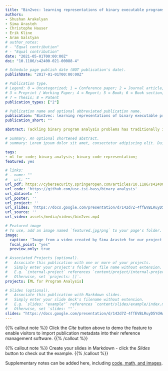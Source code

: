 ```yaml
---
title: "Bin2vec: learning representations of binary executable programs for security tasks"
authors:
- Shushan Arakelyan
- Sima Arasteh
- Christophe Hauser
- Erik Kline
- Aram Galstyan
# author_notes:
# - "Equal contribution"
# - "Equal contribution"
date: "2021-05-01T00:00:00Z"
doi: "10.1186/s42400-021-00088-4"

# Schedule page publish date (NOT publication's date).
publishDate: "2017-01-01T00:00:00Z"

# Publication type.
# Legend: 0 = Uncategorized; 1 = Conference paper; 2 = Journal article;
# 3 = Preprint / Working Paper; 4 = Report; 5 = Book; 6 = Book section;
# 7 = Thesis; 8 = Patent
publication_types: ["2"]

# Publication name and optional abbreviated publication name.
publication: "Bin2vec: learning representations of binary executable programs for security tasks"
publication_short: ""

abstract: Tackling binary program analysis problems has traditionally implied manually defining rules and heuristics, a tedious and time consuming task for human analysts. In order to improve automation and scalability, we propose an alternative direction based on distributed representations of binary programs with applicability to a number of downstream tasks. We introduce Bin2vec, a new approach leveraging Graph Convolutional Networks (GCN) along with computational program graphs in order to learn a high dimensional representation of binary executable programs. We demonstrate the versatility of this approach by using our representations to solve two semantically different binary analysis tasks – functional algorithm classification and vulnerability discovery. We compare the proposed approach to our own strong baseline as well as published results, and demonstrate improvement over state-of-the-art methods for both tasks. We evaluated Bin2vec on 49191 binaries for the functional algorithm classification task, and on 30 different CWE-IDs including at least 100 CVE entries each for the vulnerability discovery task. We set a new state-of-the-art result by reducing the classification error by 40\% compared to the source-code based inst2vec approach, while working on binary code. For almost every vulnerability class in our dataset, our prediction accuracy is over 80\% (and over 90\% in multiple classes).

# Summary. An optional shortened abstract.
# summary: Lorem ipsum dolor sit amet, consectetur adipiscing elit. Duis posuere tellus ac convallis placerat. Proin tincidunt magna sed ex sollicitudin condimentum.

tags:
- ml for code; binary analysis; binary code representation; 
featured: yes

# links:
# - name: ""
#   url: ""
url_pdf: https://cybersecurity.springeropen.com/articles/10.1186/s42400-021-00088-4
url_code: 'https://github.com/usc-isi-bass/binary_analysis'
url_dataset: ''
url_poster: ''
url_project: ''
url_slides: 'https://docs.google.com/presentation/d/142d7Z-4ffEVBLRuyD5YdHwhNjCHrrqAx/edit?usp=sharing&ouid=100437562451567329044&rtpof=true&sd=true'
url_source: ''
url_video: assets/media/videos/bin2vec.mp4

# Featured image
# To use, add an image named `featured.jpg/png` to your page's folder. 
image:
  caption: 'Image from a video created by Sima Arasteh for our project! '
  focal_point: "yes"
  preview_only: true

# Associated Projects (optional).
#   Associate this publication with one or more of your projects.
#   Simply enter your project's folder or file name without extension.
#   E.g. `internal-project` references `content/project/internal-project/index.md`.
#   Otherwise, set `projects: []`.
projects: [ML for Program Analysis]

# Slides (optional).
#   Associate this publication with Markdown slides.
#   Simply enter your slide deck's filename without extension.
#   E.g. `slides: "example"` references `content/slides/example/index.md`.
#   Otherwise, set `slides: ""`.
slides: "https://docs.google.com/presentation/d/142d7Z-4ffEVBLRuyD5YdHwhNjCHrrqAx/edit?usp=sharing&ouid=100437562451567329044&rtpof=true&sd=true"
---
```


{{% callout note %}}
Click the *Cite* button above to demo the feature to enable visitors to import publication metadata into their reference management software.
{{% /callout %}}

{{% callout note %}}
Create your slides in Markdown - click the *Slides* button to check out the example.
{{% /callout %}}

Supplementary notes can be added here, including [code, math, and images](https://wowchemy.com/docs/writing-markdown-latex/).
